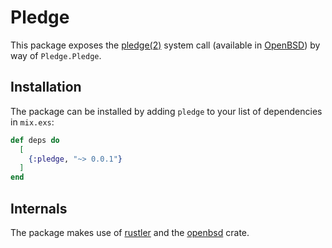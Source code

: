 # Pledge

 This package exposes the [pledge(2)](https://man.openbsd.org/pledge.2) system call (available in [OpenBSD](https://www.openbsd.org/)) by way of `Pledge.Pledge`.

## Installation

The package can be installed by adding `pledge` to your list of dependencies in `mix.exs`:

```elixir
def deps do
  [
    {:pledge, "~> 0.0.1"}
  ]
end
```

## Internals

The package makes use of [rustler](https://github.com/rusterlium/rustler) and the [openbsd](https://crates.io/crates/openbsd) crate.
